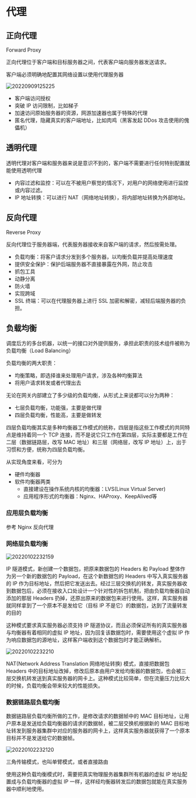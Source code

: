 # 代理

## 正向代理

Forward Proxy

正向代理位于客户端和目标服务器之间，代表客户端向服务器发送请求。

客户端必须明确地配置其网络设置以使用代理服务器

![20220909125225](https://image.zuoright.com/20220909125225.png)

- 客户端访问授权
- 突破 IP 访问限制，比如梯子
- 加速访问原始服务器的资源，网游加速器也属于特殊的代理
- 匿名代理，隐藏真实的客户端地址，比如肉鸡（黑客发起 DDos 攻击使用的傀儡机）

## 透明代理

透明代理对客户端和服务器来说是意识不到的，客户端不需要进行任何特别配置就能使用透明代理

- 内容过滤和监控：可以在不被用户察觉的情况下，对用户的网络使用进行监控或内容过滤。
- IP 地址转换：可以进行 NAT（网络地址转换），将内部地址转换为外部地址。

## 反向代理

Reverse Proxy

反向代理位于服务器端，代表服务器接收来自客户端的请求，然后按需处理。

- 负载均衡：将客户请求分发到多个服务器，以均衡负载并提高处理速度
- 提供安全保护：保护后端服务器不直接暴露在外网，防止攻击
- 抓包工具
- 动静分离
- 防火墙
- 实现跨域
- SSL 终端：可以在代理服务器上进行 SSL 加密和解密，减轻后端服务器的负担。

## 负载均衡

调度后方的多台机器，以统一的接口对外提供服务，承担此职责的技术组件被称为负载均衡（Load Balancing）

负载均衡的两大职责：

- 均衡策略，即选择谁来处理用户请求，涉及各种均衡算法
- 将用户请求转发或者代理出去

无论在网关内部建立了多少级的负载均衡，从形式上来说都可以分为两种：

- 七层负载均衡，功能强，主要是做代理
- 四层负载均衡，性能高，主要是做转发

四层负载均衡其实是多种均衡器工作模式的统称，四层是指这些工作模式的共同特点是维持着同一个 TCP 连接，而不是说它只工作在第四层，实际主要都是工作在二层（数据链路层，改写 MAC 地址）和三层（网络层，改写 IP 地址）上，出于习惯和方便，统称为四层负载均衡。

从实现角度来看，可分为

- 硬件均衡器
- 软件均衡器两类
    - 直接建设在操作系统内核的均衡器：LVS(Linux Virtual Server)
    - 应用程序形式的均衡器：Nginx、HAProxy、KeepAlived等

### 应用层负载均衡

参考 Nginx 反向代理

### 网络层负载均衡

![20220102232159](https://image.zuoright.com/20220102232159.png)

IP 隧道模式，新创建一个数据包，把原来数据包的 Headers 和 Payload 整体作为另一个新的数据包的 Payload，在这个新数据包的 Headers 中写入真实服务器的 IP 作为目标地址，然后把它发送出去。经过三层交换机的转发，真实服务器收到数据包后，必须在接收入口处设计一个针对性的拆包机制，把由负载均衡器自动添加的那层 Headers 扔掉，还原出原来的数据包来进行使用。这样，真实服务器就同样拿到了一个原本不是发给它（目标 IP 不是它）的数据包，达到了流量转发的目的

这种模式要求真实服务器必须支持 IP 隧道协议，而且必须保证所有的真实服务器与均衡器有着相同的虚拟 IP 地址，因为回复该数据包时，需要使用这个虚拟 IP 作为响应数据包的源地址，这样客户端收到这个数据包时才能正确解析。

![20220102232210](https://image.zuoright.com/20220102232210.png)

NAT(Network Address Translation 网络地址转换) 模式，直接把数据包 Headers 中的目标地址改掉，修改后原本由用户发给均衡器的数据包，也会被三层交换机转发送到真实服务器的网卡上。这种模式比较简单，但在流量压力比较大的时候，负载均衡会带来较大的性能损失。

### 数据链路层负载均衡

数据链路层负载均衡所做的工作，是修改请求的数据帧中的 MAC 目标地址，让用户原本是发送给负载均衡器的请求的数据帧，被二层交换机根据新的 MAC 目标地址转发到服务器集群中对应的服务器的网卡上，这样真实服务器就获得了一个原本目标并不是发送给它的数据帧。

![20220102232120](https://image.zuoright.com/20220102232120.png)

三角传输模式，也叫单臂模式，或者直接路由

使用这种负载均衡模式时，需要把真实物理服务器集群所有机器的虚拟 IP 地址配置成与负载均衡器的虚拟 IP 一样，这样经均衡器转发后的数据包就能在真实服务器中顺利地使用。
